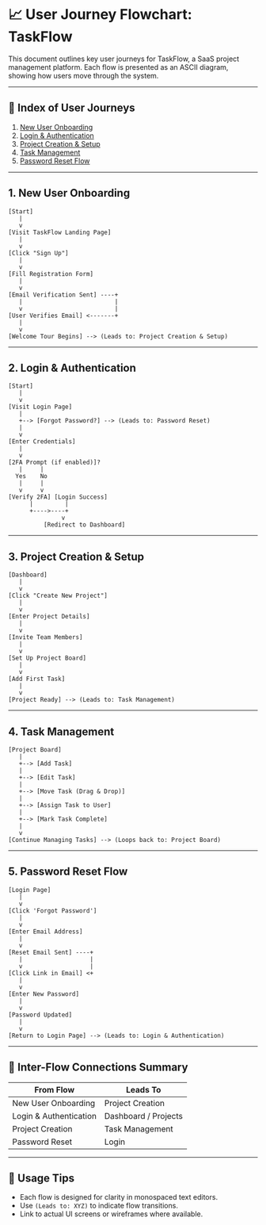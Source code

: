 
# 📈 User Journey Flowchart: TaskFlow

This document outlines key user journeys for TaskFlow, a SaaS project management platform. Each flow is presented as an ASCII diagram, showing how users move through the system.

---

## 🧭 Index of User Journeys

1. [New User Onboarding](#1-new-user-onboarding)
2. [Login & Authentication](#2-login--authentication)
3. [Project Creation & Setup](#3-project-creation--setup)
4. [Task Management](#4-task-management)
5. [Password Reset Flow](#5-password-reset-flow)

---

## 1. New User Onboarding

```
[Start]
   |
   v
[Visit TaskFlow Landing Page]
   |
   v
[Click "Sign Up"]
   |
   v
[Fill Registration Form]
   |
   v
[Email Verification Sent] ----+
   |                          |
   v                          |
[User Verifies Email] <-------+
   |
   v
[Welcome Tour Begins] --> (Leads to: Project Creation & Setup)
```

---

## 2. Login & Authentication

```
[Start]
   |
   v
[Visit Login Page]
   |
   +--> [Forgot Password?] --> (Leads to: Password Reset)
   |
   v
[Enter Credentials]
   |
   v
[2FA Prompt (if enabled)]?
   |     |
  Yes    No
   |     |
   v     v
[Verify 2FA] [Login Success]
      |         |
      +---->----+
               v
          [Redirect to Dashboard]
```

---

## 3. Project Creation & Setup

```
[Dashboard]
   |
   v
[Click "Create New Project"]
   |
   v
[Enter Project Details]
   |
   v
[Invite Team Members]
   |
   v
[Set Up Project Board]
   |
   v
[Add First Task]
   |
   v
[Project Ready] --> (Leads to: Task Management)
```

---

## 4. Task Management

```
[Project Board]
   |
   +--> [Add Task]
   |
   +--> [Edit Task]
   |
   +--> [Move Task (Drag & Drop)]
   |
   +--> [Assign Task to User]
   |
   +--> [Mark Task Complete]
   |
   v
[Continue Managing Tasks] --> (Loops back to: Project Board)
```

---

## 5. Password Reset Flow

```
[Login Page]
   |
   v
[Click 'Forgot Password']
   |
   v
[Enter Email Address]
   |
   v
[Reset Email Sent] ----+
   |                   |
   v                   |
[Click Link in Email] <+
   |
   v
[Enter New Password]
   |
   v
[Password Updated]
   |
   v
[Return to Login Page] --> (Leads to: Login & Authentication)
```

---

## 🔗 Inter-Flow Connections Summary

| From Flow                | Leads To                |
|--------------------------|------------------------|
| New User Onboarding      | Project Creation       |
| Login & Authentication   | Dashboard / Projects   |
| Project Creation         | Task Management        |
| Password Reset           | Login                  |

---

## 📝 Usage Tips

- Each flow is designed for clarity in monospaced text editors.
- Use `(Leads to: XYZ)` to indicate flow transitions.
- Link to actual UI screens or wireframes where available.